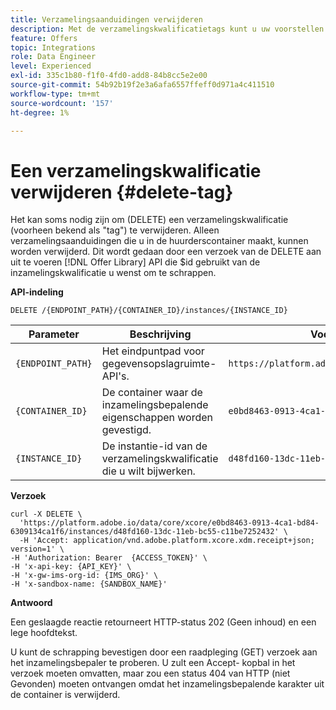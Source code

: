 ```yaml
---
title: Verzamelingsaanduidingen verwijderen
description: Met de verzamelingskwalificatietags kunt u uw voorstellen beter organiseren en sorteren.
feature: Offers
topic: Integrations
role: Data Engineer
level: Experienced
exl-id: 335c1b80-f1f0-4fd0-add8-84b8cc5e2e00
source-git-commit: 54b92b19f2e3a6afa6557ffeff0d971a4c411510
workflow-type: tm+mt
source-wordcount: '157'
ht-degree: 1%

---
```



# Een verzamelingskwalificatie verwijderen {#delete-tag}

Het kan soms nodig zijn om (DELETE) een verzamelingskwalificatie (voorheen bekend als &quot;tag&quot;) te verwijderen. Alleen verzamelingsaanduidingen die u in de huurderscontainer maakt, kunnen worden verwijderd. Dit wordt gedaan door een verzoek van de DELETE aan uit te voeren [!DNL Offer Library] API die $id gebruikt van de inzamelingskwalificatie u wenst om te schrappen.

**API-indeling**

```http
DELETE /{ENDPOINT_PATH}/{CONTAINER_ID}/instances/{INSTANCE_ID}
```

| Parameter | Beschrijving | Voorbeeld |
| --------- | ----------- | ------- |
| `{ENDPOINT_PATH}` | Het eindpuntpad voor gegevensopslagruimte-API&#39;s. | `https://platform.adobe.io/data/core/xcore/` |
| `{CONTAINER_ID}` | De container waar de inzamelingsbepalende eigenschappen worden gevestigd. | `e0bd8463-0913-4ca1-bd84-6309134ca1f6` |
| `{INSTANCE_ID}` | De instantie-id van de verzamelingskwalificatie die u wilt bijwerken. | `d48fd160-13dc-11eb-bc55-c11be7252432` |

**Verzoek**

```shell
curl -X DELETE \
  'https://platform.adobe.io/data/core/xcore/e0bd8463-0913-4ca1-bd84-6309134ca1f6/instances/d48fd160-13dc-11eb-bc55-c11be7252432' \
  -H 'Accept: application/vnd.adobe.platform.xcore.xdm.receipt+json; version=1' \
-H 'Authorization: Bearer  {ACCESS_TOKEN}' \
-H 'x-api-key: {API_KEY}' \
-H 'x-gw-ims-org-id: {IMS_ORG}' \
-H 'x-sandbox-name: {SANDBOX_NAME}'
```

**Antwoord**

Een geslaagde reactie retourneert HTTP-status 202 (Geen inhoud) en een lege hoofdtekst.

U kunt de schrapping bevestigen door een raadpleging (GET) verzoek aan het inzamelingsbepaler te proberen. U zult een Accept- kopbal in het verzoek moeten omvatten, maar zou een status 404 van HTTP (niet Gevonden) moeten ontvangen omdat het inzamelingsbepalende karakter uit de container is verwijderd.